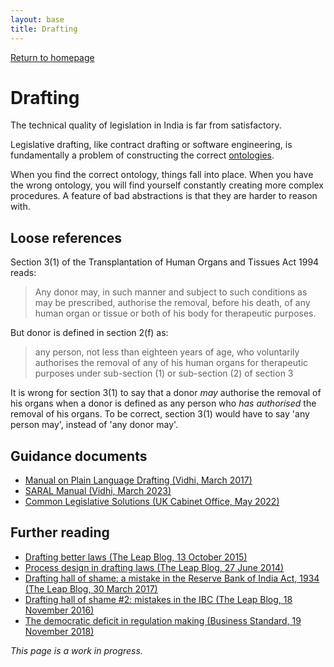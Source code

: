 ```yaml
---
layout: base
title: Drafting
---
```

[Return to homepage](/)

# Drafting
The technical quality of legislation in India is far from satisfactory.

Legislative drafting, like contract drafting or software engineering, is fundamentally a problem of constructing the correct [ontologies](https://en.wikipedia.org/wiki/Ontology_(information_science)).

When you find the correct ontology, things fall into place. When you have the wrong ontology, you will find yourself constantly creating more complex procedures. A feature of bad abstractions is that they are harder to reason with.

## Loose references
Section 3(1) of the Transplantation of Human Organs and Tissues Act 1994 reads:

> Any donor may, in such manner and subject to such conditions as may be prescribed, authorise the removal, before his death, of any human organ or tissue or both of his body for therapeutic purposes.

But donor is defined in section 2(f) as:

> any person, not less than eighteen years of age, who voluntarily authorises the removal of any of his human organs for therapeutic purposes under sub-section (1) or sub-section (2) of section 3

It is wrong for section 3(1) to say that a donor _may_ authorise the removal of his organs when a donor is defined as any person who _has authorised_ the removal of his organs. To be correct, section 3(1) would have to say 'any person may', instead of 'any donor may'.

## Guidance documents
* [Manual on Plain Language Drafting (Vidhi, March 2017)](https://vidhilegalpolicy.in/research/manual-on-plain-language-drafting/)
* [SARAL Manual (Vidhi, March 2023)](https://vidhilegalpolicy.in/wp-content/uploads/2023/03/230301_The-SARAL-Manual_v3.pdf)
* [Common Legislative Solutions (UK Cabinet Office, May 2022)](https://assets.publishing.service.gov.uk/media/6290aa818fa8f5039107d51f/CLS_Guidance_12_May_2022.pdf)

## Further reading
* [Drafting better laws (The Leap Blog, 13 October 2015)](https://blog.theleapjournal.org/2015/10/drafting-better-laws.html)
* [Process design in drafting laws (The Leap Blog, 27 June 2014)](https://blog.theleapjournal.org/2014/06/process-design-for-drafting-laws.html)
* [Drafting hall of shame: a mistake in the Reserve Bank of India Act, 1934 (The Leap Blog, 30 March 2017)](https://blog.theleapjournal.org/2017/03/drafting-hall-of-shame-mistake-in.html)
* [Drafting hall of shame #2: mistakes in the IBC (The Leap Blog, 18 November 2016)](https://blog.theleapjournal.org/2016/11/drafting-hall-of-shame-2-mistakes-in.html)
* [The democratic deficit in regulation making (Business Standard, 19 November 2018)](https://www.mayin.org/ajayshah/MEDIA/2018/democratic_deficit.html)
  
_This page is a work in progress._